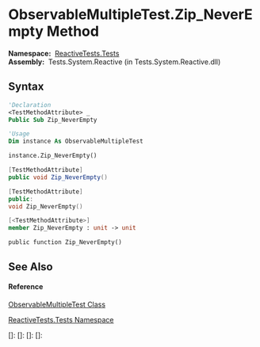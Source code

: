 # ObservableMultipleTest.Zip\_NeverEmpty Method

**Namespace:**  [ReactiveTests.Tests](ReactiveTests.Tests\ReactiveTests.Tests.md)  
**Assembly:**  Tests.System.Reactive (in Tests.System.Reactive.dll)

## Syntax

```vb
'Declaration
<TestMethodAttribute> _
Public Sub Zip_NeverEmpty
```

```vb
'Usage
Dim instance As ObservableMultipleTest

instance.Zip_NeverEmpty()
```

```csharp
[TestMethodAttribute]
public void Zip_NeverEmpty()
```

```c++
[TestMethodAttribute]
public:
void Zip_NeverEmpty()
```

```fsharp
[<TestMethodAttribute>]
member Zip_NeverEmpty : unit -> unit 
```

```jscript
public function Zip_NeverEmpty()
```

## See Also

#### Reference

[ObservableMultipleTest Class](ObservableMultipleTest\ObservableMultipleTest.md)

[ReactiveTests.Tests Namespace](ReactiveTests.Tests\ReactiveTests.Tests.md)

[]: 
[]: 
[]: 
[]: 